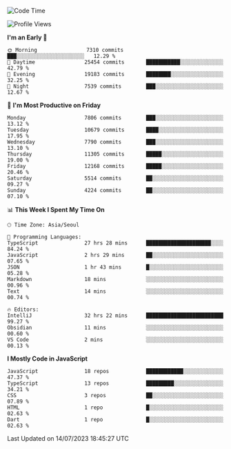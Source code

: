 <!--START_SECTION:waka-->
![Code Time](http://img.shields.io/badge/Code%20Time-5%2C181%20hrs%2045%20mins-blue)

![Profile Views](http://img.shields.io/badge/Profile%20Views-0-blue)

**I'm an Early 🐤** 

```text
🌞 Morning                7310 commits        ███░░░░░░░░░░░░░░░░░░░░░░   12.29 % 
🌆 Daytime                25454 commits       ███████████░░░░░░░░░░░░░░   42.79 % 
🌃 Evening                19183 commits       ████████░░░░░░░░░░░░░░░░░   32.25 % 
🌙 Night                  7539 commits        ███░░░░░░░░░░░░░░░░░░░░░░   12.67 % 
```
📅 **I'm Most Productive on Friday** 

```text
Monday                   7806 commits        ███░░░░░░░░░░░░░░░░░░░░░░   13.12 % 
Tuesday                  10679 commits       ████░░░░░░░░░░░░░░░░░░░░░   17.95 % 
Wednesday                7790 commits        ███░░░░░░░░░░░░░░░░░░░░░░   13.10 % 
Thursday                 11305 commits       █████░░░░░░░░░░░░░░░░░░░░   19.00 % 
Friday                   12168 commits       █████░░░░░░░░░░░░░░░░░░░░   20.46 % 
Saturday                 5514 commits        ██░░░░░░░░░░░░░░░░░░░░░░░   09.27 % 
Sunday                   4224 commits        ██░░░░░░░░░░░░░░░░░░░░░░░   07.10 % 
```


📊 **This Week I Spent My Time On** 

```text
🕑︎ Time Zone: Asia/Seoul

💬 Programming Languages: 
TypeScript               27 hrs 28 mins      █████████████████████░░░░   84.24 % 
JavaScript               2 hrs 29 mins       ██░░░░░░░░░░░░░░░░░░░░░░░   07.65 % 
JSON                     1 hr 43 mins        █░░░░░░░░░░░░░░░░░░░░░░░░   05.28 % 
Markdown                 18 mins             ░░░░░░░░░░░░░░░░░░░░░░░░░   00.96 % 
Text                     14 mins             ░░░░░░░░░░░░░░░░░░░░░░░░░   00.74 % 

🔥 Editors: 
IntelliJ                 32 hrs 22 mins      █████████████████████████   99.27 % 
Obsidian                 11 mins             ░░░░░░░░░░░░░░░░░░░░░░░░░   00.60 % 
VS Code                  2 mins              ░░░░░░░░░░░░░░░░░░░░░░░░░   00.13 % 
```

**I Mostly Code in JavaScript** 

```text
JavaScript               18 repos            ████████████░░░░░░░░░░░░░   47.37 % 
TypeScript               13 repos            █████████░░░░░░░░░░░░░░░░   34.21 % 
CSS                      3 repos             ██░░░░░░░░░░░░░░░░░░░░░░░   07.89 % 
HTML                     1 repo              █░░░░░░░░░░░░░░░░░░░░░░░░   02.63 % 
Dart                     1 repo              █░░░░░░░░░░░░░░░░░░░░░░░░   02.63 % 
```




 Last Updated on 14/07/2023 18:45:27 UTC
<!--END_SECTION:waka-->
